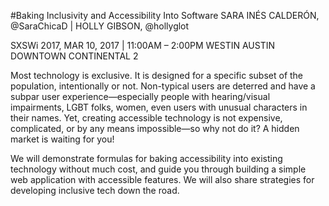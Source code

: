 #Baking Inclusivity and Accessibility Into Software
SARA INÉS CALDERÓN, @SaraChicaD | HOLLY GIBSON, @hollyglot

SXSWi 2017, MAR 10, 2017 | 11:00AM – 2:00PM
WESTIN AUSTIN DOWNTOWN
CONTINENTAL 2

Most technology is exclusive. It is designed for a specific subset of the population, intentionally or not. Non-typical users are deterred and have a subpar user experience—especially people with hearing/visual impairments, LGBT folks, women, even users with unusual characters in their names. Yet, creating accessible technology is not expensive, complicated, or by any means impossible—so why not do it? A hidden market is waiting for you!

We will demonstrate formulas for baking accessibility into existing technology without much cost, and guide you through building a simple web application with accessible features. We will also share strategies for developing inclusive tech down the road.